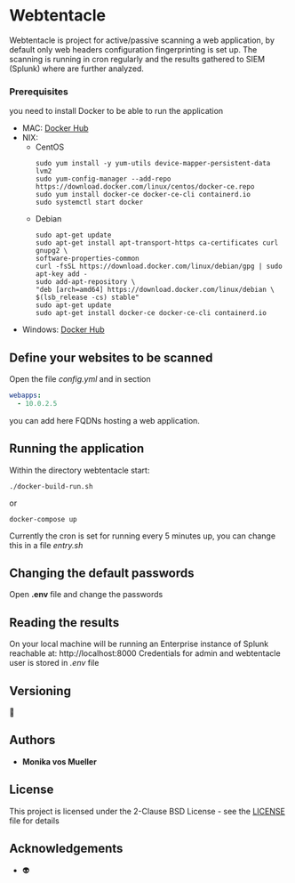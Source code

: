 # Webtentacle
Webtentacle is project for active/passive scanning a web application, by default only web headers configuration fingerprinting is set up.
The scanning is running in cron regularly and the results gathered to SIEM (Splunk) where are further analyzed.
### Prerequisites
you need to install Docker to be able to run the application
- MAC: [Docker Hub](https://hub.docker.com/editions/community/docker-ce-desktop-mac)
- NIX: 
    - CentOS 
        ```console
        sudo yum install -y yum-utils device-mapper-persistent-data lvm2
        sudo yum-config-manager --add-repo https://download.docker.com/linux/centos/docker-ce.repo
        sudo yum install docker-ce docker-ce-cli containerd.io
        sudo systemctl start docker
        ```
    - Debian
        ```console
        sudo apt-get update
        sudo apt-get install apt-transport-https ca-certificates curl gnupg2 \
        software-properties-common
        curl -fsSL https://download.docker.com/linux/debian/gpg | sudo apt-key add -
        sudo add-apt-repository \
        "deb [arch=amd64] https://download.docker.com/linux/debian \
        $(lsb_release -cs) stable"
        sudo apt-get update
        sudo apt-get install docker-ce docker-ce-cli containerd.io
        ```
- Windows: [Docker Hub](https://hub.docker.com/editions/community/docker-ce-desktop-windows)

## Define your websites to be scanned
Open the file _config.yml_ and in section
```yml
webapps:
  - 10.0.2.5
  ```
  you can add here FQDNs hosting a web application. 
## Running the application
Within the directory webtentacle start:
```console
./docker-build-run.sh
```
or
```console
docker-compose up
```
Currently the cron is set for running every 5 minutes up, you can change this in a file _entry.sh_
## Changing the default passwords
Open **.env** file and change the passwords
## Reading the results
On your local machine will be running an Enterprise instance of Splunk reachable at:
http://localhost:8000
Credentials for admin and webtentacle user is stored in _.env_ file
## Versioning
:wrench:
## Authors
* **Monika vos Mueller**
## License
This project is licensed under the 2-Clause BSD License - see the [LICENSE](LICENSE) file for details
## Acknowledgements
* :alien:
